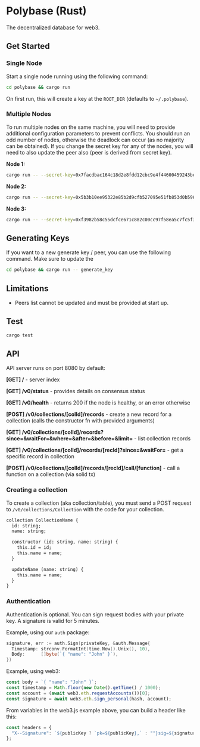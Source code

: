 # Polybase (Rust)

The decentralized database for web3. 


## Get Started

### Single Node

Start a single node running using the following command:

```sh
cd polybase && cargo run
```

On first run, this will create a key at the `ROOT_DIR` (defaults to `~/.polybase`).

### Multiple Nodes

To run multiple nodes on the same machine, you will need to provide additional configuration parameters to prevent conflicts. You should 
run an odd number of nodes, otherwise the deadlock can occur (as no majority can be obtained). If you change the secret key for any of the nodes,
you will need to also update the peer also (peer is derived from secret key).

**Node 1:**

```sh
cargo run -- --secret-key=0x7facdbac164c18d2e8fdd12cbc9e4f44600459243bed1cf0398caa83f96785d5 --rpc-laddr=0.0.0.0:8081 --network-laddr=/ip4/0.0.0.0/tcp/5001 --peers=12D3KooWBbUxBUCsHfVWGWKKh4SdVuETpemY74HFi8M2HFXBC79s,12D3KooWKdxNkJd3wwLYWGFXvvr4hn8VDzfxptUVQJhM4AERANLP,12D3KooWHA54FotdKaVb8g8qs6sfAYAiUYsXbjYNRunHLn3GAebJ --dial-addr=/ip4/127.0.0.1/tcp/5001,/ip4/127.0.0.1/tcp/5002,/ip4/127.0.0.1/tcp/5003 --root-dir=~/.polybase/n1 --log-level=DEBUG
```

**Node 2:**

```sh
cargo run -- --secret-key=0x5b3b10ee95322e85b2d9cfb527095e51fb853d0b5961a321c8eb29f1cc770e09 --rpc-laddr=0.0.0.0:8082 --network-laddr=/ip4/0.0.0.0/tcp/5002 --peers=12D3KooWBbUxBUCsHfVWGWKKh4SdVuETpemY74HFi8M2HFXBC79s,12D3KooWKdxNkJd3wwLYWGFXvvr4hn8VDzfxptUVQJhM4AERANLP,12D3KooWHA54FotdKaVb8g8qs6sfAYAiUYsXbjYNRunHLn3GAebJ --dial-addr=/ip4/127.0.0.1/tcp/5001,/ip4/127.0.0.1/tcp/5002,/ip4/127.0.0.1/tcp/5003 --root-dir=~/.polybase/n2 --log-level=DEBUG
```

**Node 3:**

```sh
cargo run -- --secret-key=0xf3982b58c55dcfce671c882c00cc97f58ea5c7fc5f37f4a76e566da425d4e162 --rpc-laddr=0.0.0.0:8083 --network-laddr=/ip4/0.0.0.0/tcp/5003 --peers=12D3KooWBbUxBUCsHfVWGWKKh4SdVuETpemY74HFi8M2HFXBC79s,12D3KooWKdxNkJd3wwLYWGFXvvr4hn8VDzfxptUVQJhM4AERANLP,12D3KooWHA54FotdKaVb8g8qs6sfAYAiUYsXbjYNRunHLn3GAebJ --dial-addr=/ip4/127.0.0.1/tcp/5001,/ip4/127.0.0.1/tcp/5002,/ip4/127.0.0.1/tcp/5003 --root-dir=~/.polybase/n3 --log-level=DEBUG
```

## Generating Keys

If you want to a new generate key / peer, you can use the following command. Make sure to update the 

```sh
cd polybase && cargo run -- generate_key
```

## Limitations

 * Peers list cannot be updated and must be provided at start up.


## Test

```sh
cargo test
```

## API

API server runs on port 8080 by default:

**[GET] /** - server index

**[GET] /v0/status** - provides details on consensus status

**[GET] /v0/health** - returns 200 if the node is healthy, or an error otherwise

**[POST] /v0/collections/[colId]/records** - create a new record for a collection (calls the constructor fn with provided arguments)

**[GET] /v0/collections/[colId]/records?since=&waitFor=&where=&after=&before=&limit=** - list collection records

**[GET] /v0/collections/[colId]/records/[recId]?since=&waitFor=** - get a specific record in collection

**[POST] /v0/collections/[colId]/records/[recId]/call/[function]** - call a function on a collection (via solid tx)



### Creating a collection

To create a collection (aka collection/table), you must send a POST request to `/v0/collections/Collection` with the code for your collection. 

```graphql
collection CollectionName {
  id: string;
  name: string;

  constructor (id: string, name: string) {
    this.id = id;
    this.name = name;
  }

  updateName (name: string) {
    this.name = name;
  }
}
```

### Authentication

Authentication is optional.
You can sign request bodies with your private key.
A signature is valid for 5 minutes.

Example, using our `auth` package:
```go
signature, err := auth.Sign(privateKey, &auth.Message{
  Timestamp: strconv.FormatInt(time.Now().Unix(), 10),
  Body:      []byte(`{ "name": "John" }`),
})
```

Example, using web3:
```javascript
const body = `{ "name": "John" }`;
const timestamp = Math.floor(new Date().getTime() / 1000);
const account = (await web3.eth.requestAccounts())[0];
const signature = await web3.eth.sign_personal(hash, account);
```

From variables in the web3.js example above, you can build a header like this:
```javascript
const headers = {
  "X--Signature": `${publicKey ? `pk=${publicKey},` : ""}sig=${signature},t=${timestamp},v0=1,h=eth-personal-sign`,
};
```
